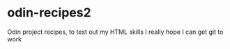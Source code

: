# odin-recipes2
Odin project recipes, to test out my HTML skills
I really hope I can get git to work
